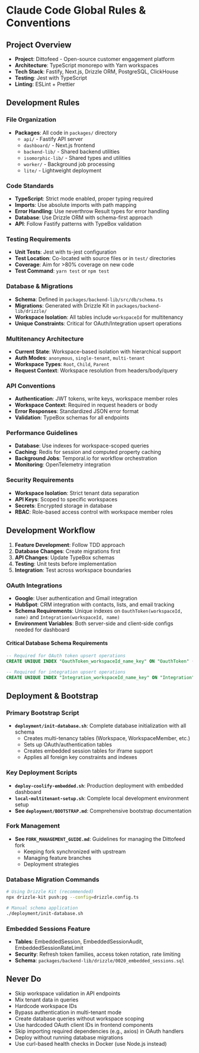 # Claude Code Global Rules & Conventions

## Project Overview
- **Project**: Dittofeed - Open-source customer engagement platform
- **Architecture**: TypeScript monorepo with Yarn workspaces
- **Tech Stack**: Fastify, Next.js, Drizzle ORM, PostgreSQL, ClickHouse
- **Testing**: Jest with TypeScript
- **Linting**: ESLint + Prettier

## Development Rules

### File Organization
- **Packages**: All code in `packages/` directory
  - `api/` - Fastify API server
  - `dashboard/` - Next.js frontend
  - `backend-lib/` - Shared backend utilities
  - `isomorphic-lib/` - Shared types and utilities
  - `worker/` - Background job processing
  - `lite/` - Lightweight deployment

### Code Standards
- **TypeScript**: Strict mode enabled, proper typing required
- **Imports**: Use absolute imports with path mapping
- **Error Handling**: Use neverthrow Result types for error handling
- **Database**: Use Drizzle ORM with schema-first approach
- **API**: Follow Fastify patterns with TypeBox validation

### Testing Requirements
- **Unit Tests**: Jest with ts-jest configuration
- **Test Location**: Co-located with source files or in `test/` directories
- **Coverage**: Aim for >80% coverage on new code
- **Test Command**: `yarn test` or `npm test`

### Database & Migrations
- **Schema**: Defined in `packages/backend-lib/src/db/schema.ts`
- **Migrations**: Generated with Drizzle Kit in `packages/backend-lib/drizzle/`
- **Workspace Isolation**: All tables include `workspaceId` for multitenancy
- **Unique Constraints**: Critical for OAuth/Integration upsert operations

### Multitenancy Architecture
- **Current State**: Workspace-based isolation with hierarchical support
- **Auth Modes**: `anonymous`, `single-tenant`, `multi-tenant`
- **Workspace Types**: `Root`, `Child`, `Parent`
- **Request Context**: Workspace resolution from headers/body/query

### API Conventions
- **Authentication**: JWT tokens, write keys, workspace member roles
- **Workspace Context**: Required in request headers or body
- **Error Responses**: Standardized JSON error format
- **Validation**: TypeBox schemas for all endpoints

### Performance Guidelines
- **Database**: Use indexes for workspace-scoped queries
- **Caching**: Redis for session and computed property caching
- **Background Jobs**: Temporal.io for workflow orchestration
- **Monitoring**: OpenTelemetry integration

### Security Requirements
- **Workspace Isolation**: Strict tenant data separation
- **API Keys**: Scoped to specific workspaces
- **Secrets**: Encrypted storage in database
- **RBAC**: Role-based access control with workspace member roles

## Development Workflow
1. **Feature Development**: Follow TDD approach
2. **Database Changes**: Create migrations first
3. **API Changes**: Update TypeBox schemas
4. **Testing**: Unit tests before implementation
5. **Integration**: Test across workspace boundaries

### OAuth Integrations
- **Google**: User authentication and Gmail integration
- **HubSpot**: CRM integration with contacts, lists, and email tracking
- **Schema Requirements**: Unique indexes on `OauthToken(workspaceId, name)` and `Integration(workspaceId, name)`
- **Environment Variables**: Both server-side and client-side configs needed for dashboard

#### Critical Database Schema Requirements
```sql
-- Required for OAuth token upsert operations
CREATE UNIQUE INDEX "OauthToken_workspaceId_name_key" ON "OauthToken" ("workspaceId", "name");

-- Required for integration upsert operations  
CREATE UNIQUE INDEX "Integration_workspaceId_name_key" ON "Integration" ("workspaceId", "name");
```

## Deployment & Bootstrap

### Primary Bootstrap Script
- **`deployment/init-database.sh`**: Complete database initialization with all schema
  - Creates multi-tenancy tables (Workspace, WorkspaceMember, etc.)
  - Sets up OAuth/authentication tables
  - Creates embedded session tables for iframe support
  - Applies all foreign key constraints and indexes

### Key Deployment Scripts
- **`deploy-coolify-embedded.sh`**: Production deployment with embedded dashboard
- **`local-multitenant-setup.sh`**: Complete local development environment setup
- **See `deployment/BOOTSTRAP.md`**: Comprehensive bootstrap documentation

### Fork Management
- **See `FORK_MANAGEMENT_GUIDE.md`**: Guidelines for managing the Dittofeed fork
  - Keeping fork synchronized with upstream
  - Managing feature branches
  - Deployment strategies

### Database Migration Commands
```bash
# Using Drizzle Kit (recommended)
npx drizzle-kit push:pg --config=drizzle.config.ts

# Manual schema application
./deployment/init-database.sh
```

### Embedded Sessions Feature
- **Tables**: EmbeddedSession, EmbeddedSessionAudit, EmbeddedSessionRateLimit
- **Security**: Refresh token families, access token rotation, rate limiting
- **Schema**: `packages/backend-lib/drizzle/0020_embedded_sessions.sql`

## Never Do
- Skip workspace validation in API endpoints
- Mix tenant data in queries
- Hardcode workspace IDs
- Bypass authentication in multi-tenant mode
- Create database queries without workspace scoping
- Use hardcoded OAuth client IDs in frontend components
- Skip importing required dependencies (e.g., axios) in OAuth handlers
- Deploy without running database migrations
- Use curl-based health checks in Docker (use Node.js instead)